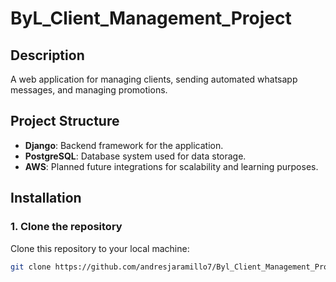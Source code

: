 # ByL_Client_Management_Project

## Description
A web application for managing clients, sending automated whatsapp messages, and managing promotions.

## Project Structure
- **Django**: Backend framework for the application.
- **PostgreSQL**: Database system used for data storage.
- **AWS**: Planned future integrations for scalability and learning purposes.

## Installation

### 1. Clone the repository
Clone this repository to your local machine:
```bash
git clone https://github.com/andresjaramillo7/Byl_Client_Management_Project.git

